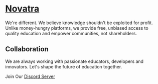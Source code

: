 # [Novatra](https://novatra.in)

We're different. We believe knowledge shouldn't be exploited for profit. Unlike money-hungry platforms, we 
provide free, unbiased access to quality education and empower communities, not shareholders.

## Collaboration
We are always working with passionate educators, developers and innovators. Let's shape the future of education together.

Join Our [Discord Server](https://discord.com/invite/4ZKZHc6szU)

